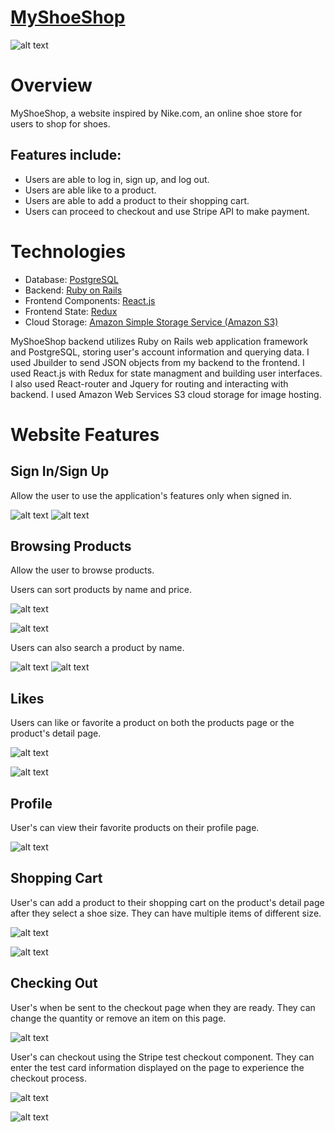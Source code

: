 # [MyShoeShop](https://myshoeshop.herokuapp.com/#/)
![alt text](https://app-ecommerce-seeds.s3-us-west-1.amazonaws.com/shop.png)
# Overview
MyShoeShop, a website inspired by Nike.com, an online shoe store for users to shop for shoes.

## Features include:
- Users are able to log in, sign up, and log out.
- Users are able like to a product.
- Users are able to add a product to their shopping cart.
- Users can proceed to checkout and use Stripe API to make payment.

# Technologies
- Database: [PostgreSQL](https://www.postgresql.org/)
- Backend: [Ruby on Rails](https://rubyonrails.org/)
- Frontend Components: [React.js](https://reactjs.org/)
- Frontend State: [Redux](https://redux.js.org/)
- Cloud Storage: [Amazon Simple Storage Service (Amazon S3)](https://aws.amazon.com/s3/)

MyShoeShop backend utilizes Ruby on Rails web application framework and PostgreSQL, storing user's account information and querying data. I used Jbuilder to send JSON objects from my backend to the frontend. I used React.js with Redux for state managment and building user interfaces. I also used React-router and Jquery for routing and interacting with backend. I used Amazon Web Services S3 cloud storage for image hosting.

# Website Features
## Sign In/Sign Up
Allow the user to use the application's features only when signed in.

![alt text](https://app-ecommerce-seeds.s3-us-west-1.amazonaws.com/signin.png)
![alt text](https://app-ecommerce-seeds.s3-us-west-1.amazonaws.com/signup.png)


## Browsing Products
Allow the user to browse products. 

Users can sort products by name and price. 

![alt text](https://app-ecommerce-seeds.s3-us-west-1.amazonaws.com/sort.png)

![alt text](https://app-ecommerce-seeds.s3-us-west-1.amazonaws.com/sortingsnip.png)



Users can also search a product by name.

![alt text](https://app-ecommerce-seeds.s3-us-west-1.amazonaws.com/search.png)
![alt text](https://app-ecommerce-seeds.s3-us-west-1.amazonaws.com/searchingsnip.png)



## Likes
Users can like or favorite a product on both the products page or the product's detail page.


![alt text](https://app-ecommerce-seeds.s3-us-west-1.amazonaws.com/favoritesp.png)


![alt text](https://app-ecommerce-seeds.s3-us-west-1.amazonaws.com/like.png)



## Profile
User's can view their favorite products on their profile page.

![alt text](https://app-ecommerce-seeds.s3-us-west-1.amazonaws.com/favorites.png)



## Shopping Cart
User's can add a product to their shopping cart on the product's detail page after they select a shoe size. They can have multiple items of different size.

![alt text](https://app-ecommerce-seeds.s3-us-west-1.amazonaws.com/productdetail.png)


![alt text](https://app-ecommerce-seeds.s3-us-west-1.amazonaws.com/shoppingcart.png)


## Checking Out 
User's when be sent  to the checkout page when they are ready. They can change the quantity or remove an item on this page.

![alt text](https://app-ecommerce-seeds.s3-us-west-1.amazonaws.com/checkout.png)


User's can checkout using the Stripe test checkout component. They can enter the test card information displayed on the page to experience the checkout process.


![alt text](https://app-ecommerce-seeds.s3-us-west-1.amazonaws.com/stripe.png)


![alt text](https://app-ecommerce-seeds.s3-us-west-1.amazonaws.com/stripesnip.png)

